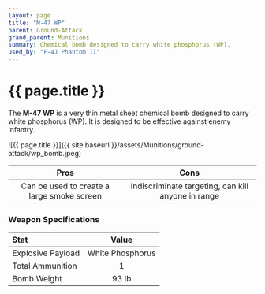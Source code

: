 ```yaml
---
layout: page
title: "M-47 WP"
parent: Ground-Attack
grand_parent: Munitions
summary: Chemical bomb designed to carry white phosphorus (WP).
used_by: "F-4J Phantom II"
---
```


# {{ page.title }}

The **M-47 WP** is a very thin metal sheet chemical bomb designed to carry white phosphorus (WP). It is designed to be effective against enemy infantry.

![{{ page.title }}]({{ site.baseurl }}/assets/Munitions/ground-attack/wp_bomb.jpeg)

| Pros | Cons |
| :---: | :---: |
| Can be used to create a large smoke screen | Indiscriminate targeting, can kill anyone in range |

### Weapon Specifications

| Stat | Value |
|:-----|:-----:|
| Explosive Payload | White Phosphorus |
| Total Ammunition | 1 |
| Bomb Weight | 93 lb |
